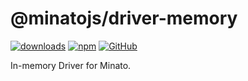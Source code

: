 # @minatojs/driver-memory

[![downloads](https://img.shields.io/npm/dm/@minatojs/driver-memory?style=flat-square)](https://www.npmjs.com/package/@minatojs/driver-memory)
[![npm](https://img.shields.io/npm/v/@minatojs/driver-memory?style=flat-square)](https://www.npmjs.com/package/@minatojs/driver-memory)
[![GitHub](https://img.shields.io/github/license/shigma/minato?style=flat-square)](https://github.com/shigma/minato/blob/master/LICENSE)

In-memory Driver for Minato.
